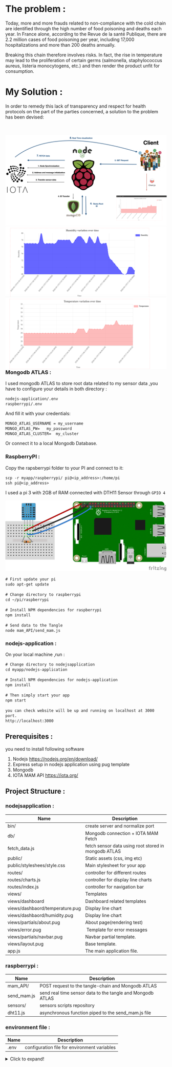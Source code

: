

# The problem :

Today, more and more frauds related to non-compliance with the cold chain are identified through the high number of food poisoning and deaths each year.
In France alone, according to the Revue de la santé Publique, there are 2.2 million cases of food poisoning per year, including 17,000 hospitalizations and more than 200 deaths annually.

Breaking this chain therefore involves risks. In fact, the rise in temperature may lead to the proliferation of certain germs (salmonella, staphylococcus aureus, listeria monocytogens, etc.) and then render the product unfit for consumption.

# My Solution :
In order to remedy this lack of transparency and respect for health protocols on the part of the parties concerned, a solution to the problem has been devised:


<br></br>
<img src="./img/project.png">
<img align="right"  src="./img/humidity.png">
<img align="left"  src="./img/temperature.png">



### Mongodb ATLAS :
I used mongodb ATLAS to store root data related to my sensor data ,you have to configure your details in both directory :

```
nodejs-application/.env 
raspberrypi/.env
```
And fill it with your credentials:
```
MONGO_ATLAS_USERNAME = my_username
MONGO_ATLAS_PW=   my_password
MONGO_ATLAS_CLUSTER=  my_cluster
```

Or connect it to a local Mongodb Database.


### RaspberryPI :
Copy the rapsberrypi folder to your PI and connect to it:
```
scp -r myapp/raspberrypi/ pi@<ip_address>:/home/pi
ssh pi@<ip_address>
```

I used a pi 3 with 2GB of RAM connected with DTH11 Sensor through  ```GPIO 4```
<br></br>
<img src="./img/dht11-pi.png">

```
# First update your pi
sudo apt-get update

# Change directory to raspberrypi
cd ~/pi/raspberrypi 

# Install NPM dependencies for raspberrypi 
npm install 

# Send data to the Tangle
node mam_API/send_mam.js
```
### nodejs-application :

On your local machine ,run :
```
# Change directory to nodejsapplication 
cd myapp/nodejs-application  

# Install NPM dependencies for nodejs-application 
npm install

# Then simply start your app
npm start

you can check website will be up and running on localhost at 3000 port.
http://localhost:3000
```

## Prerequisites : 

you need to install following software 
1)	Nodejs https://nodejs.org/en/download/
2)	Express setup in nodejs application using pug template
3)	Mongodb
5)	IOTA  MAM API https://iota.org/


## Project Structure :
### nodejsapplication :
Name | Description
-- | --
bin/ | create server and normalize port
db/ | Mongodb connection + IOTA MAM Fetch
fetch_data.js | fetch sensor data using root stored in mongodb ATLAS 
public/ | Static assets (css, img etc)
public/styleshees/style.css | Main stylesheet for your app
routes/ | controller for different routes
routes/charts.js | controller for display line charts  
routes/index.js | controller for navigation bar
views/ | Templates
views/dashboard | Dashboard related templates
views/dashbaord/temperature.pug | Display line chart
views/dashbaord/humidity.pug | Display line chart
views/partials/about.pug | About page(rendering test)
views/error.pug |  Template for error messages
views/partials/navbar.pug | Navbar partial template.
views/layout.pug | Base template.
app.js | The main application file.

### raspberrypi :
Name | Description
-- | --
mam_API/ | POST request to the tangle-chain and Mongodb ATLAS  
send_mam.js | send real time sensor data to the tangle and Mongodb ATLAS
sensors/ | sensors scripts  repository 
dht11.js | asynchronous function piped to the send_mam.js file

### environment file :
Name | Description
-- | --
.env | configuration file for environment variables

<details>
  <summary>Click to expand!</summary>
  
  ## Heading
  1. A numbered
  2. list
     * With some
     * Sub bullets
</details>
